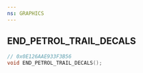 ```yaml
---
ns: GRAPHICS
---
```

## END_PETROL_TRAIL_DECALS

```c
// 0x0E126AAE933F3B56
void END_PETROL_TRAIL_DECALS();
```

